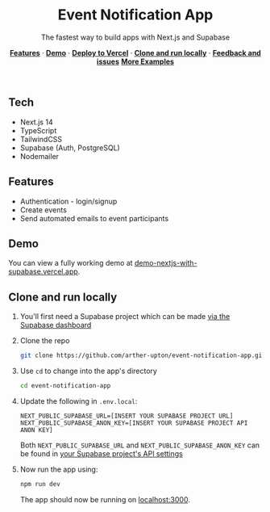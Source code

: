 
<h1 align="center">Event Notification App</h1>

<p align="center">
 The fastest way to build apps with Next.js and Supabase
</p>

<p align="center">
  <a href="#features"><strong>Features</strong></a> ·
  <a href="#demo"><strong>Demo</strong></a> ·
  <a href="#deploy-to-vercel"><strong>Deploy to Vercel</strong></a> ·
  <a href="#clone-and-run-locally"><strong>Clone and run locally</strong></a> ·
  <a href="#feedback-and-issues"><strong>Feedback and issues</strong></a>
  <a href="#more-supabase-examples"><strong>More Examples</strong></a>
</p>
<br/>

## Tech

- Next.js 14
- TypeScript
- TailwindCSS
- Supabase (Auth, PostgreSQL)
- Nodemailer

## Features

- Authentication - login/signup
- Create events
- Send automated emails to event participants

## Demo

You can view a fully working demo at [demo-nextjs-with-supabase.vercel.app](https://demo-nextjs-with-supabase.vercel.app/).

## Clone and run locally

1. You'll first need a Supabase project which can be made [via the Supabase dashboard](https://database.new)

2. Clone the repo

   ```bash
   git clone https://github.com/arther-upton/event-notification-app.git
   ```

3. Use `cd` to change into the app's directory

   ```bash
   cd event-notification-app
   ```

4. Update the following in `.env.local`:

   ```
   NEXT_PUBLIC_SUPABASE_URL=[INSERT YOUR SUPABASE PROJECT URL]
   NEXT_PUBLIC_SUPABASE_ANON_KEY=[INSERT YOUR SUPABASE PROJECT API ANON KEY]
   ```

   Both `NEXT_PUBLIC_SUPABASE_URL` and `NEXT_PUBLIC_SUPABASE_ANON_KEY` can be found in [your Supabase project's API settings](https://app.supabase.com/project/_/settings/api)

5. Now run the app using:

   ```bash
   npm run dev
   ```

   The app should now be running on [localhost:3000](http://localhost:3000/).
